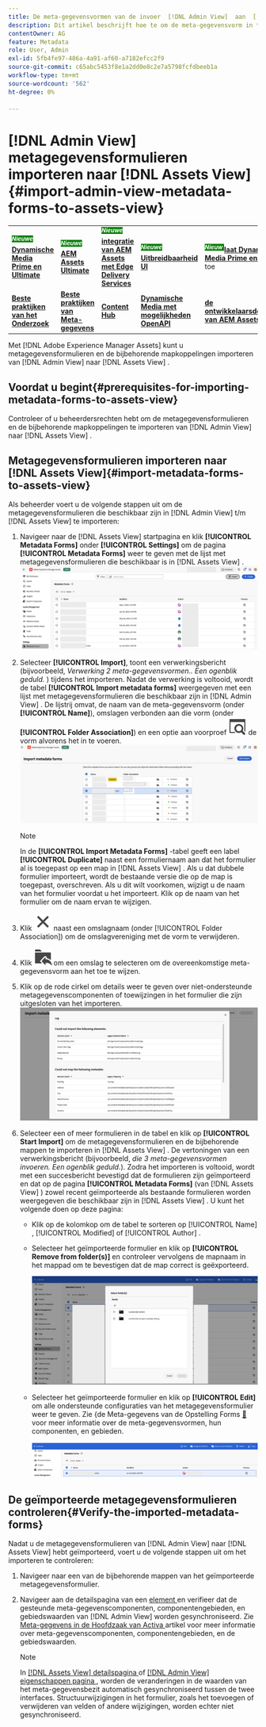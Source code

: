 ```yaml
---
title: De meta-gegevensvormen van de invoer  [!DNL Admin View]  aan  [!DNL Assets View]
description: Dit artikel beschrijft hoe te om de meta-gegevensvorm in te voeren beschikbaar in  [!DNL Admin View]  aan  [!DNL Assets View]
contentOwner: AG
feature: Metadata
role: User, Admin
exl-id: 5fb4fe97-486a-4a91-af60-a7182efcc2f9
source-git-commit: c65abc5453f8e1a2dd0e8c2e7a5798fcfdbeeb1a
workflow-type: tm+mt
source-wordcount: '562'
ht-degree: 0%

---
```


# [!DNL Admin View] metagegevensformulieren importeren naar [!DNL Assets View] {#import-admin-view-metadata-forms-to-assets-view}

<table>
    <tr>
        <td>
            <sup style= "background-color:#008000; color:#FFFFFF; font-weight:bold"><i> Nieuwe </i></sup> <a href="/help/assets/dynamic-media/dm-prime-ultimate.md"><b> Dynamische Media Prime en Ultimate </b></a>
        </td>
        <td>
            <sup style= "background-color:#008000; color:#FFFFFF; font-weight:bold"><i> Nieuwe </i></sup> <a href="/help/assets/assets-ultimate-overview.md"><b> AEM Assets Ultimate </b></a>
        </td>
        <td>
            <sup style= "background-color:#008000; color:#FFFFFF; font-weight:bold"><i> Nieuwe </i></sup> <a href="/help/assets/integrate-aem-assets-edge-delivery-services.md"><b> integratie van AEM Assets met Edge Delivery Services </b></a>
        </td>
        <td>
            <sup style= "background-color:#008000; color:#FFFFFF; font-weight:bold"><i> Nieuwe </i></sup> <a href="/help/assets/aem-assets-view-ui-extensibility.md"><b> Uitbreidbaarheid UI </b></a>
        </td>
          <td>
            <sup style= "background-color:#008000; color:#FFFFFF; font-weight:bold"><i> Nieuw </i></sup> <a href="/help/assets/dynamic-media/enable-dynamic-media-prime-and-ultimate.md"><b> laat Dynamische Media Prime en Ultimate </b></a> toe
        </td>
    </tr>
    <tr>
        <td>
            <a href="/help/assets/search-best-practices.md"><b> Beste praktijken van het Onderzoek </b></a>
        </td>
        <td>
            <a href="/help/assets/metadata-best-practices.md"><b> Beste praktijken van Meta-gegevens </b></a>
        </td>
        <td>
            <a href="/help/assets/product-overview.md"><b> Content Hub </b></a>
        </td>
        <td>
            <a href="/help/assets/dynamic-media-open-apis-overview.md"><b> Dynamische Media met mogelijkheden OpenAPI </b></a>
        </td>
        <td>
            <a href="https://developer.adobe.com/experience-cloud/experience-manager-apis/"><b> de ontwikkelaarsdocumentatie van AEM Assets </b></a>
        </td>
    </tr>
</table>

Met [!DNL Adobe Experience Manager Assets] kunt u metagegevensformulieren en de bijbehorende mapkoppelingen importeren van [!DNL Admin View] naar [!DNL Assets View] .

## Voordat u begint{#prerequisites-for-importing-metadata-forms-to-assets-view}

Controleer of u beheerdersrechten hebt om de metagegevensformulieren en de bijbehorende mapkoppelingen te importeren van [!DNL Admin View] naar [!DNL Assets View] .

## Metagegevensformulieren importeren naar [!DNL Assets View]{#import-metadata-forms-to-assets-view}

Als beheerder voert u de volgende stappen uit om de metagegevensformulieren die beschikbaar zijn in [!DNL Admin View] t/m [!DNL Assets View] te importeren:

1. Navigeer naar de [!DNL Assets View] startpagina en klik **[!UICONTROL &#x200B; Metadata Forms]** onder **[!UICONTROL Settings]** om de pagina **[!UICONTROL Metadata Forms]** weer te geven met de lijst met metagegevensformulieren die beschikbaar is in [!DNL Assets View] .
   ![ pagina van meta-gegevensvormen ](/help/assets/assets/metadata-forms-page.png)
1. Selecteer **[!UICONTROL Import]**, toont een verwerkingsbericht (bijvoorbeeld, *Verwerking 2 meta-gegevensvormen.. Een ogenblik geduld.* ) tijdens het importeren. Nadat de verwerking is voltooid, wordt de tabel **[!UICONTROL Import metadata forms]** weergegeven met een lijst met metagegevensformulieren die beschikbaar zijn in [!DNL Admin View] . De lijstrij omvat, de naam van de meta-gegevensvorm (onder **[!UICONTROL Name]**), omslagen verbonden aan die vorm (onder **[!UICONTROL Folder Association]**) en een optie aan voorproef ![ ](/help/assets/assets/Preview.svg) de vorm alvorens het in te voeren.
   ![ de pagina van Forms van Meta-gegevens van de Invoer &lbrace;](/help/assets/assets/import-metadata-forms-page.png)

   >[!NOTE]
   > 
   > In de **[!UICONTROL Import Metadata Forms]** -tabel geeft een label **[!UICONTROL Duplicate]** naast een formuliernaam aan dat het formulier al is toegepast op een map in [!DNL Assets View] . Als u dat dubbele formulier importeert, wordt de bestaande versie die op de map is toegepast, overschreven. Als u dit wilt voorkomen, wijzigt u de naam van het formulier voordat u het importeert. Klik op de naam van het formulier om de naam ervan te wijzigen.

1. Klik ![ uitgezochte omslag ](/help/assets/assets/x.svg) naast een omslagnaam (onder [!UICONTROL Folder Association]) om de omslagvereniging met de vorm te verwijderen.
1. Klik ![ uitgezochte omslag ](/help/assets/assets/add-to-folder.svg) om een omslag te selecteren om de overeenkomstige meta-gegevensvorm aan het toe te wijzen.
1. Klik op de rode cirkel om details weer te geven over niet-ondersteunde metagegevenscomponenten of toewijzingen in het formulier die zijn uitgesloten van het importeren.
   ![ de pagina van Forms van Meta-gegevens van de Invoer &lbrace;](/help/assets/assets/unsupported-import-elements.png)
1. Selecteer een of meer formulieren in de tabel en klik op **[!UICONTROL Start Import]** om de metagegevensformulieren en de bijbehorende mappen te importeren in [!DNL Assets View] . De vertoningen van een verwerkingsbericht (bijvoorbeeld, *die 3 meta-gegevensvormen invoeren. Een ogenblik geduld.*). Zodra het importeren is voltooid, wordt met een succesbericht bevestigd dat de formulieren zijn geïmporteerd en dat op de pagina **[!UICONTROL Metadata Forms]** (van [!DNL Assets View] ) zowel recent geïmporteerde als bestaande formulieren worden weergegeven die beschikbaar zijn in [!DNL Assets View] . U kunt het volgende doen op deze pagina:
   * Klik op de kolomkop om de tabel te sorteren op [!UICONTROL Name] , [!UICONTROL Modified] of [!UICONTROL Author] .
   * Selecteer het geïmporteerde formulier en klik op **[!UICONTROL Remove from folder(s)]** en controleer vervolgens de mapnaam in het mappad om te bevestigen dat de map correct is geëxporteerd.

     ![ verifieer de pagina van meta-gegevensvormen ](/help/assets/assets/confirm-ported-folder.png)
   * Selecteer het geïmporteerde formulier en klik op **[!UICONTROL Edit]** om alle ondersteunde configuraties van het metagegevensformulier weer te geven. Zie &lbrace;de Meta-gegevens van de Opstelling Forms [&#128279;](https://experienceleague.adobe.com/nl/docs/experience-manager-assets-essentials/help/metadata#metadata-forms) voor meer informatie over de meta-gegevensvormen, hun componenten, en gebieden.

     ![ verifieer de pagina van meta-gegevensvormen ](/help/assets/assets/verify-metadata-forms-page.png)

## De geïmporteerde metagegevensformulieren controleren{#Verify-the-imported-metadata-forms}

Nadat u de metagegevensformulieren van [!DNL Admin View] naar [!DNL Assets View] hebt geïmporteerd, voert u de volgende stappen uit om het importeren te controleren:

1. Navigeer naar een van de bijbehorende mappen van het geïmporteerde metagegevensformulier.
1. Navigeer aan de detailspagina van een [ element ](/help/assets/navigate-assets-view.md#preview-assets) en verifieer dat de gesteunde meta-gegevenscomponenten, componentengebieden, en gebiedswaarden van [!DNL Admin View] worden gesynchroniseerd. Zie [ Meta-gegevens in de Hoofdzaak van Activa ](https://experienceleague.adobe.com/nl/docs/experience-manager-assets-essentials/help/metadata) artikel voor meer informatie over meta-gegevenscomponenten, componentengebieden, en de gebiedswaarden.

   >[!NOTE]
   >
   > In [[!DNL Assets View]  detailspagina ](https://experienceleague.adobe.com/nl/docs/experience-manager-cloud-service/content/assets/assets-view/metadata-assets-view#metadata-forms) of [[!DNL Admin View]  eigenschappen pagina ](https://experienceleague.adobe.com/nl/docs/experience-manager-65/content/assets/administer/metadata-schemas), worden de veranderingen in de waarden van het meta-gegevensbezit automatisch gesynchroniseerd tussen de twee interfaces. Structuurwijzigingen in het formulier, zoals het toevoegen of verwijderen van velden of andere wijzigingen, worden echter niet gesynchroniseerd.
